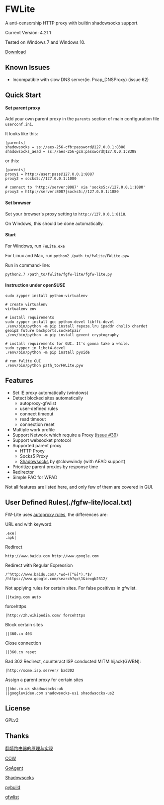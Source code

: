 # FWLite

A anti-censorship HTTP proxy with builtin shadowsocks support.

Current Version: 4.21.1

Tested on Windows 7 and Windows 10.

[Download](https://github.com/v3aqb/fwlite/archive/master.zip)

## Known Issues

- Incompatible with slow DNS server(ie. Pcap_DNSProxy) (issue 62)

## Quick Start

#### Set parent proxy

Add your own parent proxy in the `parents` section of main configuration file `userconf.ini`.

It looks like this:

    [parents]
    shadowsocks = ss://aes-256-cfb:password@127.0.0.1:8388
    shadowsocks_aead = ss://aes-256-gcm:password@127.0.0.1:8388

or this:

    [parents]
    proxy1 = http://user:pass@127.0.0.1:8087
    proxy2 = socks5://127.0.0.1:1080

    # connect to 'http://server:8087' via 'socks5://127.0.0.1:1080'
    proxy3 = http://server:8087|socks5://127.0.0.1:1080

#### Set browser

Set your browser's proxy setting to `http://127.0.0.1:8118`.

On Windows, this should be done automatically.

#### Start

For Windows, run `FWLite.exe`

For Linux and Mac, run `python2 /path_to/fwlite/FWLite.pyw`

Run in command-line:

    python2.7 /path_to/fwlite/fgfw-lite/fgfw-lite.py

#### Instruction under openSUSE

    sudo zypper install python-virtualenv

    # create virtualenv
    virtualenv env

    # install requirements
    sudo zypper install gcc python-devel libffi-devel
    ./env/bin/python -m pip install repoze.lru ipaddr dnslib chardet geoip2 future backports.socketpair
    ./env/bin/python -m pip install gevent cryptography

    # install requirements for GUI. It's gonna take a while.
    sudo zypper in libqt4-devel
    ./env/bin/python -m pip install pyside

    # run fwlite GUI
    ./env/bin/python path_to/FWLite.pyw

## Features

- Set IE proxy automatically (windows)
- Detect blocked sites automatically
  - autoproxy-gfwlist
  - user-defined rules
  - connect timeout
  - read timeout
  - connection reset
- Multiple work profile
- Support Network which require a Proxy ([issue #39](https://github.com/v3aqb/fwlite/issues/39))
- Support websocket protocol
- Supported parent proxy
  - HTTP Proxy
  - Socks5 Proxy
  - [Shadowsocks] by @clowwindy (with AEAD support)
- Prioritize parent proxies by response time
- Redirector
- Simple PAC for WPAD

Not all features are listed here, and only few of them are covered in GUI.

## User Defined Rules(./fgfw-lite/local.txt)

FW-Lite uses [autoproxy rules](http://mydf.github.io/blog/autoproxy/), the differences are:

URL end with keyword:

    .exe|
    .apk|

Redirect

    http://www.baidu.com http://www.google.com

Redirect with Regular Expression

    /^http://www.baidu.com/.*wd=([^&]*).*$/ /https://www.google.com/search?q=\1&ie=gb2312/

Not applying rules for certain sites. For false positives in gfwlist.

    ||twimg.com auto

forcehttps

    |http://zh.wikipedia.com/ forcehttps

Block certain sites

    ||360.cn 403

Close connection

    ||360.cn reset

Bad 302 Redirect, counteract ISP conducted MITM hijack(GWBN):

    |http://some.isp.server/ bad302

Assign a parent proxy for certain sites

    ||bbc.co.uk shadowsocks-uk
    ||googlevideo.com shadowsocks-us1 shaodwsocks-us2

## License

GPLv2

## Thanks

[翻墙路由器的原理与实现]

[COW]

[GoAgent]

[Shadowsocks]

[pybuild]

[gfwlist]

[COW]:https://github.com/cyfdecyf/cow
[GoAgent]:https://github.com/goagent/goagent
[Shadowsocks]:https://github.com/clowwindy/shadowsocks
[pybuild]:https://github.com/goagent/pybuild
[gfwlist]:https://github.com/gfwlist/gfwlist
[翻墙路由器的原理与实现]:https://docs.google.com/document/d/1mmMiMYbviMxJ-DhTyIGdK7OOg581LSD1CZV4XY1OMG8/pub
